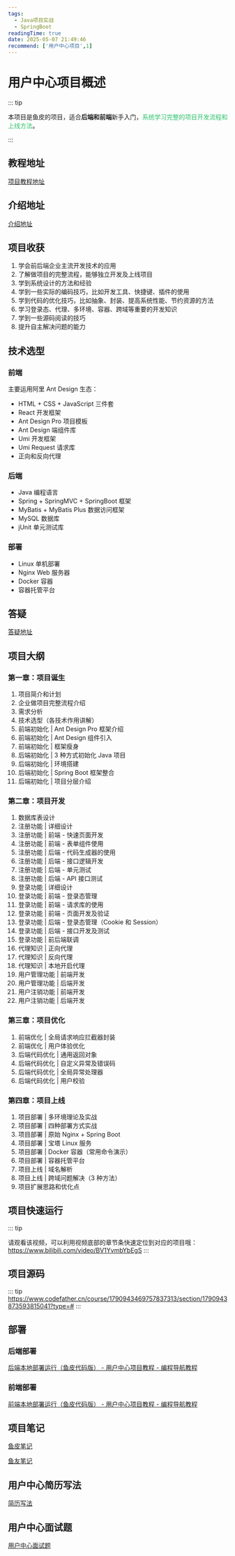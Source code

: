 ```yaml
---
tags:
  - Java项目实战
  - SpringBoot
readingTime: true
date: 2025-05-07 21:49:46
recommend: ['用户中心项目',1]
---
```


# 用户中心项目概述

::: tip

本项目是鱼皮的项目，适合**后端和前端**新手入门，<font color="#2DC26B">系统学习完整的项目开发流程和上线方法</font>。

:::

## 教程地址

[项目教程地址](https://www.codefather.cn/course/1790943469757837313)

## 介绍地址

[介绍地址](https://www.bilibili.com/video/BV1YvmbYbEgS/?vd_source=2074845aa36e291c34caa4671c3b2eda)


## 项目收获

1. 学会前后端企业主流开发技术的应用
2. 了解做项目的完整流程，能够独立开发及上线项目
3. 学到系统设计的方法和经验
4. 学到一些实际的编码技巧，比如开发工具、快捷键、插件的使用
5. 学到代码的优化技巧，比如抽象、封装、提高系统性能、节约资源的方法
6. 学习登录态、代理、多环境、容器、跨域等重要的开发知识
7. 学到一些源码阅读的技巧
8. 提升自主解决问题的能力
## 技术选型

### 前端

主要运用阿里 Ant Design 生态：

- HTML + CSS + JavaScript 三件套
- React 开发框架
- Ant Design Pro 项目模板
- Ant Design 端组件库
- Umi 开发框架
- Umi Request 请求库
- 正向和反向代理

### 后端

- Java 编程语言
- Spring + SpringMVC + SpringBoot 框架
- MyBatis + MyBatis Plus 数据访问框架
- MySQL 数据库
- jUnit 单元测试库

### 部署

- Linux 单机部署
- Nginx Web 服务器
- Docker 容器
- 容器托管平台


## 答疑

[答疑地址](https://www.codefather.cn/course/1790943469757837313/section/1790943680798437377?type=)


## 项目大纲

### 第一章：项目诞生

1. 项目简介和计划
2. 企业做项目完整流程介绍
3. 需求分析
4. 技术选型（各技术作用讲解）
5. 前端初始化 | Ant Design Pro 框架介绍
6. 前端初始化 | Ant Design 组件引入
7. 前端初始化 | 框架瘦身
8. 后端初始化 | 3 种方式初始化 Java 项目
9. 后端初始化 | 环境搭建
10. 后端初始化 | Spring Boot 框架整合
11. 后端初始化 | 项目分层介绍
### 第二章：项目开发
1. 数据库表设计
2. 注册功能 | 详细设计
3. 注册功能 | 前端 - 快速页面开发
4. 注册功能 | 前端 - 表单组件使用
5. 注册功能 | 后端 - 代码生成器的使用
6. 注册功能 | 后端 - 接口逻辑开发
7. 注册功能 | 后端 - 单元测试
8. 注册功能 | 后端 - API 接口测试
9. 登录功能 | 详细设计
10. 登录功能 | 前端 - 登录态管理
11. 登录功能 | 前端 - 请求库的使用
12. 登录功能 | 前端 - 页面开发及验证
13. 登录功能 | 后端 - 登录态管理（Cookie 和 Session）
14. 登录功能 | 后端 - 接口开发及测试
15. 登录功能 | 前后端联调
16. 代理知识 | 正向代理
17. 代理知识 | 反向代理
18. 代理知识 | 本地开启代理
19. 用户管理功能 | 前端开发
20. 用户管理功能 | 后端开发
21. 用户注销功能 | 前端开发
22. 用户注销功能 | 后端开发
### 第三章：项目优化

1. 前端优化 | 全局请求响应拦截器封装
2. 前端优化 | 用户体验优化
3. 后端代码优化 | 通用返回对象
4. 后端代码优化 | 自定义异常及错误码
5. 后端代码优化 | 全局异常处理器
6. 后端代码优化 | 用户校验
### 第四章：项目上线
1. 项目部署 | 多环境理论及实战
2. 项目部署 | 四种部署方式实战
3. 项目部署 | 原始 Nginx + Spring Boot
4. 项目部署 | 宝塔 Linux 服务
5. 项目部署 | Docker 容器（常用命令演示）
6. 项目部署 | 容器托管平台
7. 项目上线 | 域名解析
8. 项目上线 | 跨域问题解决（3 种方法）
9. 项目扩展思路和优化点
## 项目快速运行

::: tip

请观看该视频，可以利用视频底部的章节条快速定位到对应的项目哦：https://www.bilibili.com/video/BV1YvmbYbEgS
:::
## 项目源码

::: tip
https://www.codefather.cn/course/1790943469757837313/section/1790943873593815041?type=#
:::

## 部署

### 后端部署

[后端本地部署运行（鱼皮代码版） - 用户中心项目教程 - 编程导航教程](https://www.codefather.cn/course/1790943469757837313/section/1831881417906253825?contentType=text&tabKey=list)
### 前端部署

[前端本地部署运行（鱼皮代码版） - 用户中心项目教程 - 编程导航教程](https://www.codefather.cn/course/1790943469757837313/section/1831881037772288001?contentType=text&tabKey=list)

## 项目笔记

[鱼皮笔记](https://www.codefather.cn/course/1790943469757837313/section/1790943832527384578?type=#heading-0)

[鱼友笔记](https://www.codefather.cn/course/1790943469757837313/section/1824359424381206529?type=)

## 用户中心简历写法

[简历写法](https://www.codefather.cn/course/1790943469757837313/section/1790943794795425794?type=#)

## 用户中心面试题

[用户中心面试题](https://www.codefather.cn/course/1790943469757837313/section/1790943750549712898?type=)
